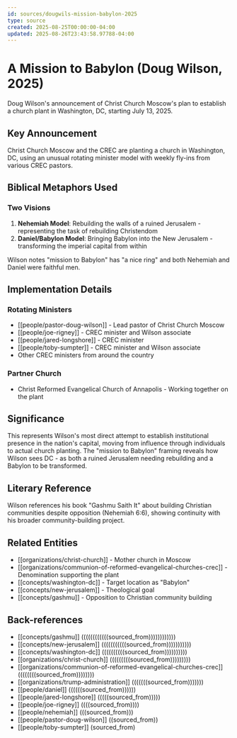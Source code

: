 ```yaml
---
id: sources/dougwils-mission-babylon-2025
type: source
created: 2025-08-25T00:00:00-04:00
updated: 2025-08-26T23:43:58.97788-04:00
---
```


# A Mission to Babylon (Doug Wilson, 2025)

Doug Wilson's announcement of Christ Church Moscow's plan to establish a church plant in Washington, DC, starting July 13, 2025.

## Key Announcement

Christ Church Moscow and the CREC are planting a church in Washington, DC, using an unusual rotating minister model with weekly fly-ins from various CREC pastors.

## Biblical Metaphors Used

### Two Visions
1. **Nehemiah Model**: Rebuilding the walls of a ruined Jerusalem - representing the task of rebuilding Christendom
2. **Daniel/Babylon Model**: Bringing Babylon into the New Jerusalem - transforming the imperial capital from within

Wilson notes "mission to Babylon" has "a nice ring" and both Nehemiah and Daniel were faithful men.

## Implementation Details

### Rotating Ministers
- [[people/pastor-doug-wilson]] - Lead pastor of Christ Church Moscow
- [[people/joe-rigney]] - CREC minister and Wilson associate
- [[people/jared-longshore]] - CREC minister
- [[people/toby-sumpter]] - CREC minister and Wilson associate
- Other CREC ministers from around the country

### Partner Church
- Christ Reformed Evangelical Church of Annapolis - Working together on the plant

## Significance

This represents Wilson's most direct attempt to establish institutional presence in the nation's capital, moving from influence through individuals to actual church planting. The "mission to Babylon" framing reveals how Wilson sees DC - as both a ruined Jerusalem needing rebuilding and a Babylon to be transformed.

## Literary Reference

Wilson references his book "Gashmu Saith It" about building Christian communities despite opposition (Nehemiah 6:6), showing continuity with his broader community-building project.

## Related Entities

- [[organizations/christ-church]] - Mother church in Moscow
- [[organizations/communion-of-reformed-evangelical-churches-crec]] - Denomination supporting the plant
- [[concepts/washington-dc]] - Target location as "Babylon"
- [[concepts/new-jerusalem]] - Theological goal
- [[concepts/gashmu]] - Opposition to Christian community building

## Back-references
<!-- Auto-maintained by the system -->
- [[concepts/gashmu]] ((((((((((((sourced_from))))))))))))
- [[concepts/new-jerusalem]] (((((((((((sourced_from)))))))))))
- [[concepts/washington-dc]] ((((((((((sourced_from))))))))))
- [[organizations/christ-church]] (((((((((sourced_from)))))))))
- [[organizations/communion-of-reformed-evangelical-churches-crec]] ((((((((sourced_from))))))))
- [[organizations/trump-administration]] (((((((sourced_from)))))))
- [[people/daniel]] ((((((sourced_from))))))
- [[people/jared-longshore]] (((((sourced_from)))))
- [[people/joe-rigney]] ((((sourced_from))))
- [[people/nehemiah]] (((sourced_from)))
- [[people/pastor-doug-wilson]] ((sourced_from))
- [[people/toby-sumpter]] (sourced_from)

